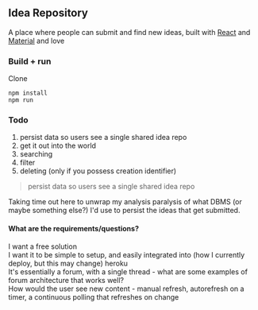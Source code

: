 ## Idea Repository

A place where people can submit and find new ideas, built with [React](https://reactjs.org/) and [Material](https://material-ui.com/) and love

### Build + run

Clone

	npm install
	npm run

### Todo

1. persist data so users see a single shared idea repo
2. get it out into the world
5. searching
6. filter
7. deleting (only if you possess creation identifier)

> persist data so users see a single shared idea repo

Taking time out here to unwrap my analysis paralysis of what DBMS (or maybe something else?) I'd use to persist the ideas that get submitted. 

#### What are the requirements/questions?

I want a free solution  
I want it to be simple to setup, and easily integrated into (how I currently deploy, but this may change) heroku   
It's essentially a forum, with a single thread - what are some examples of forum architecture that works well?     
How would the user see new content - manual refresh, autorefresh on a timer, a continuous polling that refreshes on change 


